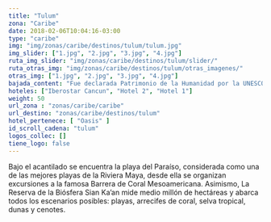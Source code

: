 ```yaml
---
title: "Tulum"
zona: "Caribe"
date: 2018-02-06T10:04:16-03:00
type: "caribe"
img: "img/zonas/caribe/destinos/tulum/tulum.jpg"
img_slider: ["1.jpg", "2.jpg", "3.jpg", "4.jpg"]
ruta_img_slider: "img/zonas/caribe/destinos/tulum/slider/"
ruta_otras_img: "img/zonas/caribe/destinos/tulum/otras_imagenes/"
otras_img: ["1.jpg", "2.jpg", "3.jpg", "4.jpg"]
bajada_content: "Fue declarada Patrimonio de la Humanidad por la UNESCO, uno de los sitios imprescindibles en Tulum son sus ruinas mayas, situadas sobre un acantilado frente al mar Caribe; con cálidas noches estrelladas y aguas claras color turquesa se encuentra la única zona arqueológica que se asienta a la orilla del mar. Es el sitio más fotogénico de la región y, quizá, del país entero."
hoteles: ["Iberostar Cancun", "Hotel 2", "Hotel 1"]
weight: 50
url_zona : "zonas/caribe/caribe"
url_destino: "zonas/caribe/destinos/tulum"
hotel_pertenece: [ "Oasis" ]
id_scroll_cadena: "tulum"
logos_collec: []
tiene_logo: false
---
```

Bajo el acantilado se encuentra la playa del Paraíso, considerada como una de las mejores playas de la Riviera Maya, desde ella se organizan excursiones a la famosa Barrera de Coral Mesoamericana. Asimismo, La Reserva de la Biósfera Sian Ka’an mide medio millón de hectáreas y abarca todos los escenarios posibles: playas, arrecifes de coral, selva tropical, dunas y cenotes.

